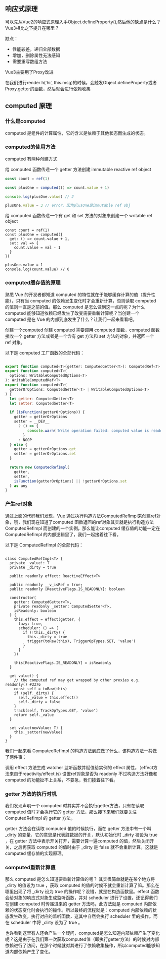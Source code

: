 ## 响应式原理

可以先从Vue2的响应式原理入手Object.defineProperty(),然后他的缺点是什么？Vue3相比之下提升在哪里？


缺点：
- 性能较差，递归全部数据
- 增加，删除属性无法感知
- 需要重写数组方法

Vue3主要用了Proxy改进

在我们进行render h('hi', this.msg)的时候，会触发Object.defineProperty或者 Proxy.getter的函数，然后就会进行依赖收集




## computed 原理

### 什么是computed

computed 是组件的计算属性，它的含义是依赖于其他状态而生成的状态。

### computed的使用方法

computed 有两种创建方式

给 computed 函数传递一个 getter 方法创建 immutable reactive ref object

```js
const count = ref(1)

const plusOne = computed(() => count.value + 1)

console.log(plusOne.value) // 2

plusOne.value = 3 // error，因为plusOne是immutable ref obj
```

给 computed 函数传递一个有 get 和 set 方法的对象来创建一个 writable ref object

```JS
const count = ref(1)
const plusOne = computed({
  get: () => count.value + 1,
  set: val => {
    count.value = val - 1
  }
})

plusOne.value = 1
console.log(count.value) // 0

```

### computed缓存值的原理

熟悉 Vue 的开发者都知道 computed 的特性就在于能够缓存计算的值（提升性能），只有当 computed 的依赖发生变化时才会重新计算，否则读取 computed 的值则一直是之前的值。那么 computed 是怎么做到这一点的呢？为什么 computed 能够知道依赖已经发生了改变需要重新计算呢？当创建一个 computed 是在 Vue 的内部到底发生了什么？让我们一起来看看吧。​

创建一个computed
创建 computed 需要调用 computed 函数，computed 函数接收一个 getter 方法或者是一个含有 get 方法和 set 方法的对象，并返回一个 ref 对象。

以下是 computed 工厂函数的全部代码：

```js

export function computed<T>(getter: ComputedGetter<T>): ComputedRef<T>
export function computed<T>(
  options: WritableComputedOptions<T>
): WritableComputedRef<T>
export function computed<T>(
  getterOrOptions: ComputedGetter<T> | WritableComputedOptions<T>
) {
  let getter: ComputedGetter<T>
  let setter: ComputedSetter<T>

  if (isFunction(getterOrOptions)) {
    getter = getterOrOptions
    setter = __DEV__
      ? () => {
          console.warn('Write operation failed: computed value is readonly')
        }
      : NOOP
  } else {
    getter = getterOrOptions.get
    setter = getterOrOptions.set
  }

  return new ComputedRefImpl(
    getter,
    setter,
    isFunction(getterOrOptions) || !getterOrOptions.set
  ) as any
}

```

### 产生ref对象

通过上面的代码我们发现，Vue 通过执行构造方法ComputedRefImpl来创建ref对象，哦，我们现在知道了computed 函数返回的ref对象其实就是执行构造方法 ComputedRefImpl 而创建的一个实例。那么能让computed 缓存值的功能一定在ComputedRefImpl 的内部逻辑里了，我们一起接着往下看。​

以下是 ComputedRefImpl 的全部代码：

```JS

class ComputedRefImpl<T> {
  private _value!: T
  private _dirty = true
	
  public readonly effect: ReactiveEffect<T>
	
  public readonly __v_isRef = true;
  public readonly [ReactiveFlags.IS_READONLY]: boolean

  constructor(
    getter: ComputedGetter<T>,
    private readonly _setter: ComputedSetter<T>,
    isReadonly: boolean
  ) {
    this.effect = effect(getter, {
      lazy: true,
      scheduler: () => {
        if (!this._dirty) {
          this._dirty = true
          trigger(toRaw(this), TriggerOpTypes.SET, 'value')
        }
      }
    })

    this[ReactiveFlags.IS_READONLY] = isReadonly
  }

  get value() {
    // the computed ref may get wrapped by other proxies e.g. readonly() #3376
    const self = toRaw(this)
    if (self._dirty) {
      self._value = this.effect()
      self._dirty = false
    }
    track(self, TrackOpTypes.GET, 'value')
    return self._value
  }

  set value(newValue: T) {
    this._setter(newValue)
  }
}

```

我们一起来看 ComputedRefImpl 的构造方法到底做了什么，该构造方法一共做了两件事：

调用 effect 方法生成 watcher 监听函数并赋值给实例的 effect 属性，（effect方法来自于reactivity/effect.ts)
设置ref对象是否为 readonly
不过构造方法好像和 computed 的功能扯不上关系，不要急，我们接着往下看。​

### getter 方法的执行时机

我们发现声明一个 computed 时其实并不会执行getter方法，只有在读取 computed 值时才会执行它的 getter 方法，那么接下来我们就要关注 ComputedRefImpl 的 getter 方法。​

getter 方法会在读取 computed 值的时候执行，而在 getter 方法中有一个叫 _dirty 的变量，它的意思是代表脏数据的开关，默认初始化时 _dirty 被设为 true ，在 getter 方法中表示开关打开，需要计算一遍computed 的值，然后关闭开关，之后再获取 computed 的值时由于 _dirty 是 false 就不会重新计算。这就是 computed 缓存值的实现原理。

### computed重新计算值

那么 computed 是怎么知道要重新计算值的呢？ 其实很简单就是在某个地方将 _dirty 的值设为 true ，获取 computed 的值的时候不就会重新计算了嘛。那么在哪里出现了将 _dirty 设为 true 的操作呢？没错，就是在构造函数里。effect 函数会给对象的响应式对象生成监听函数，并对 scheduler 进行了设置，还记得我们在创建 computed 时传递进来的 getter 方法吗，此方法就是 computed 内部依赖的状态变化时会执行的操作。所以最终的流程就是：computed 内部依赖的状态发生改变，执行对应的监听函数，这其中自然会执行 scheduler 里的操作。而在 scheduler 中将 _dirty 设为了 true 。

也许看到这里有人还会产生一个疑问，computed是怎么知道内部依赖产生了变化呢？这是由于在我们第一次获取computed值（即执行getter方法）的时候对内部依赖进行了访问，在那个时候就对其进行了依赖收集操作，所以computed能够知道内部依赖产生了变化。